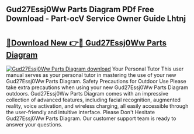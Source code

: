 ## Gud27Essj0Ww Parts Diagram PDf Free Download - Part-ocV Service Owner Guide Lhtnj

# <h2><a href="http://dfme8bv.blite.top/?on=Gud27Essj0Ww+Parts+Diagram">🔗Download New 👉🔴 Gud27Essj0Ww Parts Diagram</a></h2>

[![Gud27Essj0Ww Parts Diagram download](https://i.imgur.com/lujVjoI.png)](http://dfme8bv.blite.top/?on=Gud27Essj0Ww+Parts+Diagram)
Your Personal Tutor This user manual serves as your personal tutor in mastering the use of your new Gud27Essj0Ww Parts Diagram. Safety Precautions for Outdoor Use Please take extra precautions when using your new Gud27Essj0Ww Parts Diagram outdoors. Gud27Essj0Ww Parts Diagram comes with an impressive collection of advanced features, including facial recognition, augmented reality, voice activation, and wireless charging, all easily accessible through the user-friendly and intuitive interface. Please Don't Hesitate Gud27Essj0Ww Parts Diagram. Our customer support team is ready to answer your questions.
